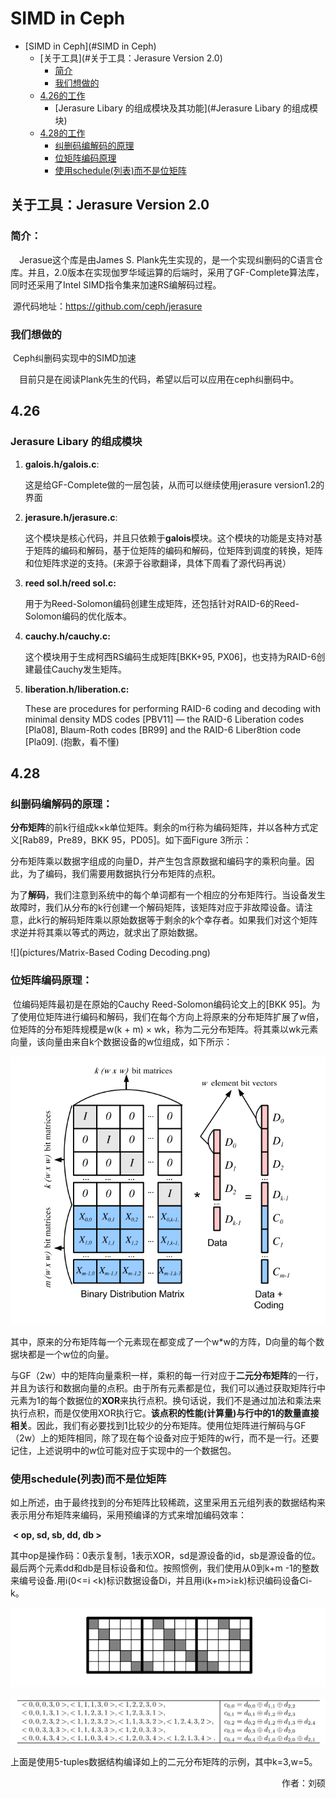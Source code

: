 # **SIMD in Ceph**

- [SIMD in Ceph](#SIMD in Ceph)
    - [关于工具](#关于工具：Jerasure Version 2.0)
    	- [简介](#简介)
    	- [我们想做的](#我们想做的) 
    - [4.26的工作](#4.26)
    	- [Jerasure Libary 的组成模块及其功能](#Jerasure Libary 的组成模块) 
    - [4.28的工作](#4.28)
        - [纠删码编解码的原理](#纠删码编解码的原理：)
        - [位矩阵编码原理](#位矩阵编码原理：)
        - [使用schedule(列表)而不是位矩阵](#使用schedule(列表)而不是位矩阵)

## 关于工具：Jerasure Version 2.0

### 简介：

&emsp;Jerasue这个库是由James S. Plank先生实现的，是一个实现纠删码的C语言仓库。并且，2.0版本在实现伽罗华域运算的后端时，采用了GF-Complete算法库，同时还采用了Intel SIMD指令集来加速RS编解码过程。

​	源代码地址：https://github.com/ceph/jerasure

### 我们想做的

​	Ceph纠删码实现中的SIMD加速

&emsp;目前只是在阅读Plank先生的代码，希望以后可以应用在ceph纠删码中。

## 4.26 

### Jerasure Libary 的组成模块

1. **galois.h/galois.c**:

   这是给GF-Complete做的一层包装，从而可以继续使用jerasure version1.2的界面

2. **jerasure.h/jerasure.c**:

   这个模块是核心代码，并且只依赖于**galois**模块。这个模块的功能是支持对基于矩阵的编码和解码，基于位矩阵的编码和解码，位矩阵到调度的转换，矩阵和位矩阵求逆的支持。(来源于谷歌翻译，具体下周看了源代码再说）

3. **reed sol.h/reed sol.c:**

   用于为Reed-Solomon编码创建生成矩阵，还包括针对RAID-6的Reed-Solomon编码的优化版本。

4. **cauchy.h/cauchy.c:**

   这个模块用于生成柯西RS编码生成矩阵[BKK+95, PX06]，也支持为RAID-6创建最佳Cauchy发生矩阵。
   
5. **liberation.h/liberation.c:**

   These are procedures for performing RAID-6 coding and decoding with minimal
   density MDS codes [PBV11] — the RAID-6 Liberation codes [Pla08], Blaum-Roth codes [BR99] and the
   RAID-6 Liber8tion code [Pla09]. (抱歉，看不懂)

## 4.28

### 纠删码编解码的原理：

​	**分布矩阵**的前k行组成k×k单位矩阵。剩余的m行称为编码矩阵，并以各种方式定义[Rab89，Pre89，BKK 95，PD05]。如下面Figure 3所示：

​	分布矩阵乘以数据字组成的向量D，并产生包含原数据和编码字的乘积向量。因此，为了编码，我们需要用数据执行分布矩阵的点积。

​	为了**解码**，我们注意到系统中的每个单词都有一个相应的分布矩阵行。当设备发生故障时，我们从分布的k行创建一个解码矩阵，该矩阵对应于非故障设备。请注意，此k行的解码矩阵乘以原始数据等于剩余的k个幸存者。如果我们对这个矩阵求逆并将其乘以等式的两边，就求出了原始数据。

![](pictures/Matrix-Based Coding Decoding.png)

### 位矩阵编码原理：

​	位编码矩阵最初是在原始的Cauchy Reed-Solomon编码论文上的[BKK 95]。为了使用位矩阵进行编码和解码，我们在每个方向上将原来的分布矩阵扩展了w倍，位矩阵的分布矩阵规模是w(k + m) × wk，称为二元分布矩阵。将其乘以wk元素向量，该向量由来自k个数据设备的w位组成，如下所示：

![](pictures/bit-matrix-vector.png)

​	其中，原来的分布矩阵每一个元素现在都变成了一个w*w的方阵，D向量的每个数据块都是一个w位的向量。

​	与GF（2w）中的矩阵向量乘积一样，乘积的每一行对应于**二元分布矩阵**的一行，并且为该行和数据向量的点积。由于所有元素都是位，我们可以通过获取矩阵行中元素为1的每个数据位的**XOR**来执行点积。换句话说，我们不是通过加法和乘法来执行点积，而是仅使用XOR执行它。**该点积的性能(计算量)与行中的1的数量直接相关**。因此，我们有必要找到1比较少的分布矩阵。使用位矩阵进行解码与GF（2w）上的矩阵相同，除了现在每个设备对应于矩阵的w行，而不是一行。还要记住，上述说明中的w位可能对应于实现中的一个数据包。

### 使用schedule(列表)而不是位矩阵

​	如上所述，由于最终找到的分布矩阵比较稀疏，这里采用五元组列表的数据结构来表示用分布矩阵来编码，采用预编译的方式来增加编码效率：

​																	**< op, sd, sb, dd, db >**

​	其中op是操作码：0表示复制，1表示XOR，sd是源设备的id，sb是源设备的位。最后两个元素dd和db是目标设备和位。按照惯例，我们使用从0到k+m -1的整数来编号设备.用i(0<=i <k)标识数据设备Di，并且用i(k+m>i≥k)标识编码设备Ci-k。

![](pictures/BDM-Example.png)

![](pictures/tuples.png)

​	上面是使用5-tuples数据结构编译如上的二元分布矩阵的示例，其中k=3,w=5。







<p align="right">作者：刘硕 </p>